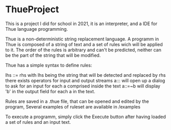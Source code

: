 # ThueProject

This is a project I did for school in 2021, it is an interpreter, and a IDE for Thue language programming.

Thue is a non-deterministic string replacement language.
A programm in Thue is composed of a string of text and a set of rules wich will be applied to it.
The order of the rules is arbitrary and can't be predicted, neither can be the part of the string that will be modified.

Thue has a simple syntax to define rules:

lhs ::= rhs
with lhs being the string that will be detected and replaced by rhs
there exists operators for input and output streams
a:::
will open up a dialog to ask for an input for each a comprised inside the text
a::=~b
will display 'b' in the output field for each a in the text.

Rules are saved in a .thue file, that can be opened and edited by the program,
Several examples of ruleset are available in /examples

To execute a programm, simply click the Execute button after having loaded a set of rules and an input text.
